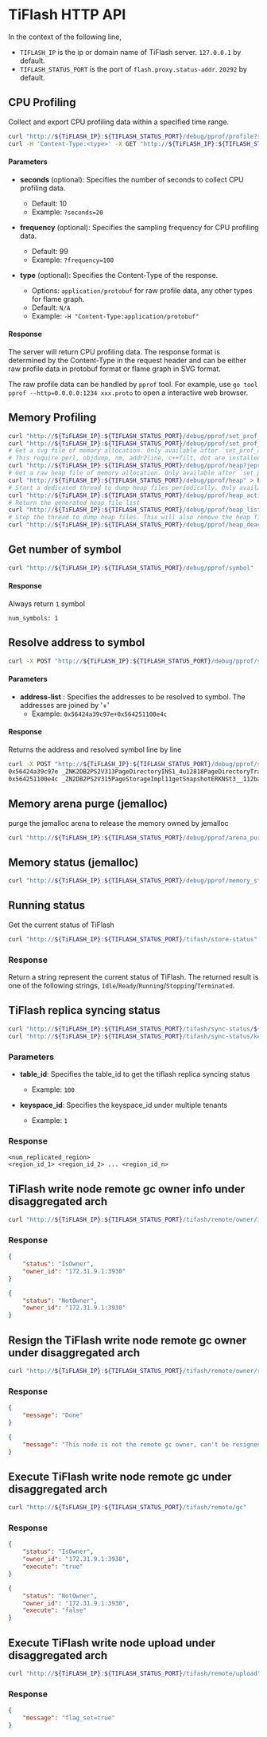 # TiFlash HTTP API

In the context of the following line,

- `TIFLASH_IP` is the ip or domain name of TiFlash server. `127.0.0.1` by default.
- `TIFLASH_STATUS_PORT` is the port of `flash.proxy.status-addr`. `20292` by default.

## CPU Profiling

Collect and export CPU profiling data within a specified time range.

```bash
curl "http://${TiFLASH_IP}:${TIFLASH_STATUS_PORT}/debug/pprof/profile?seconds=<seconds>"
curl -H 'Content-Type:<type>' -X GET "http://${TiFLASH_IP}:${TIFLASH_STATUS_PORT}/debug/pprof/profile?seconds=<seconds>&frequency=<frequency>"
```

#### Parameters

- **seconds** (optional): Specifies the number of seconds to collect CPU profiling data.
  - Default: 10
  - Example: `?seconds=20`

- **frequency** (optional): Specifies the sampling frequency for CPU profiling data.
  - Default: 99
  - Example: `?frequency=100`

- **type** (optional): Specifies the Content-Type of the response.
  - Options: `application/protobuf` for raw profile data, any other types for flame graph.
  - Default: `N/A`
  - Example: `-H "Content-Type:application/protobuf"`

#### Response

The server will return CPU profiling data. The response format is determined by the Content-Type in the request header and can be either raw profile data in protobuf format or flame graph in SVG format.

The raw profile data can be handled by `pprof` tool. For example, use `go tool pprof --http=0.0.0.0:1234 xxx.proto` to open a interactive web browser.

## Memory Profiling

```bash
curl "http://${TiFLASH_IP}:${TIFLASH_STATUS_PORT}/debug/pprof/set_prof_active"
curl "http://${TiFLASH_IP}:${TIFLASH_STATUS_PORT}/debug/pprof/set_prof_inactive"
# Get a svg file of memory allocation. Only available after `set_prof_active`.
# This require perl, objdump, nm, addr2line, c++filt, dot are installed in the TiFlash running host
curl "http://${TiFLASH_IP}:${TIFLASH_STATUS_PORT}/debug/pprof/heap?jeprof=true&text=svg" > s.svg
# Get a raw heap file of memory allocation. Only available after `set_prof_active`.
curl "http://${TiFLASH_IP}:${TIFLASH_STATUS_PORT}/debug/pprof/heap" > h.heap
# Start a dedicated thread to dump heap files periodically. Only available after `set_prof_active`.
curl "http://${TiFLASH_IP}:${TIFLASH_STATUS_PORT}/debug/pprof/heap_activate?interval=<seconds>"
# Return the generated heap file list
curl "http://${TiFLASH_IP}:${TIFLASH_STATUS_PORT}/debug/pprof/heap_list"
# Stop the thread to dump heap files. This will also remove the heap files on disk
curl "http://${TiFLASH_IP}:${TIFLASH_STATUS_PORT}/debug/pprof/heap_deactivate"
```

## Get number of symbol

```bash
curl "http://${TiFLASH_IP}:${TIFLASH_STATUS_PORT}/debug/pprof/symbol"
```

#### Response

Always return `1` symbol

```
num_symbols: 1
```

## Resolve address to symbol

```bash
curl -X POST "http://${TiFLASH_IP}:${TIFLASH_STATUS_PORT}/debug/pprof/symbol" -d '<address-list>'
```

#### Parameters

- **address-list** : Specifies the addresses to be resolved to symbol. The addresses are joined by '+'
  - Example: `0x56424a39c97e+0x564251100e4c`

#### Response

Returns the address and resolved symbol line by line

```bash
curl -X POST "http://${TiFLASH_IP}:${TIFLASH_STATUS_PORT}/debug/pprof/symbol" -d '0x56424a39c97e+0x564251100e4c'
0x56424a39c97e _ZNK2DB2PS2V313PageDirectoryINS1_4u12818PageDirectoryTraitEE14createSnapshotERKNSt3__112basic_stringIcNS6_11char_traitsIcEENS6_9allocatorIcEEEE
0x564251100e4c _ZN2DB2PS2V315PageStorageImpl11getSnapshotERKNSt3__112basic_stringIcNS3_11char_traitsIcEENS3_9allocatorIcEEEE
```

## Memory arena purge (jemalloc)

purge the jemalloc arena to release the memory owned by jemalloc

```bash
curl "http://${TiFLASH_IP}:${TIFLASH_STATUS_PORT}/debug/pprof/arena_purge"
```

## Memory status (jemalloc)

```bash
curl "http://${TiFLASH_IP}:${TIFLASH_STATUS_PORT}/debug/pprof/memory_status"
```

## Running status

Get the current status of TiFlash

```bash
curl "http://${TiFLASH_IP}:${TIFLASH_STATUS_PORT}/tifash/store-status"
```

### Response

Return a string represent the current status of TiFlash. The returned result is one of the following strings, `Idle`/`Ready`/`Running`/`Stopping`/`Terminated`.


## TiFlash replica syncing status

```bash
curl "http://${TiFLASH_IP}:${TIFLASH_STATUS_PORT}/tifash/sync-status/${table_id}"
curl "http://${TiFLASH_IP}:${TIFLASH_STATUS_PORT}/tifash/sync-status/keyspace/${keyspace_id}/table/${table_id}"
```

### Parameters

- **table_id**: Specifies the table_id to get the tiflash replica syncing status
  - Example: `100`

- **keyspace_id**: Specifies the keyspace_id under multiple tenants
  - Example: `1`


### Response

```
<num_replicated_region>
<region_id_1> <region_id_2> ... <region_id_n>
```

## TiFlash write node remote gc owner info under disaggregated arch 

```bash
curl "http://${TiFLASH_IP}:${TIFLASH_STATUS_PORT}/tifash/remote/owner/info"
```

### Response


```json
{
    "status": "IsOwner",
    "owner_id": "172.31.9.1:3930"
}
```

```json
{
    "status": "NotOwner",
    "owner_id": "172.31.9.1:3930"
}
```

## Resign the TiFlash write node remote gc owner under disaggregated arch 

```bash
curl "http://${TiFLASH_IP}:${TIFLASH_STATUS_PORT}/tifash/remote/owner/resign"
```

### Response

```json
{
    "message": "Done"
}
```

```json
{
    "message": "This node is not the remote gc owner, can't be resigned."
}
```

## Execute TiFlash write node remote gc under disaggregated arch 

```bash
curl "http://${TiFLASH_IP}:${TIFLASH_STATUS_PORT}/tifash/remote/gc"
```

### Response

```json
{
    "status": "IsOwner",
    "owner_id": "172.31.9.1:3930",
    "execute": "true"
}
```

```json
{
    "status": "NotOwner",
    "owner_id": "172.31.9.1:3930",
    "execute": "false"
}
```

## Execute TiFlash write node upload under disaggregated arch 

```bash
curl "http://${TiFLASH_IP}:${TIFLASH_STATUS_PORT}/tifash/remote/upload"
```

### Response

```json
{
    "message": "flag_set=true"
}
```
